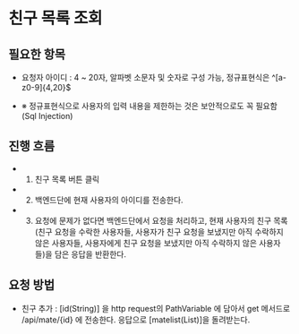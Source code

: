 # 친구 목록 조회

## 필요한 항목
- 요청자 아이디 : 4 ~ 20자, 알파벳 소문자 및 숫자로 구성 가능, 정규표현식은 ^[a-z0-9]{4,20}$

- ※ 정규표현식으로 사용자의 입력 내용을 제한하는 것은 보안적으로도 꼭 필요함(Sql Injection)

## 진행 흐름
- 1. 친구 목록 버튼 클릭
- 2. 백엔드단에 현재 사용자의 아이디를 전송한다.
- 3. 요청에 문제가 없다면 백엔드단에서 요청을 처리하고, 현재 사용자의 친구 목록(친구 요청을 수락한 사용자들, 사용자가 친구 요청을 보냈지만 아직 수락하지 않은 사용자들, 사용자에게 친구 요청을 보냈지만 아직 수락하지 않은 사용자들)을 담은 응답을 반환한다.  

## 요청 방법
- 친구 추가 : [id(String)] 을 http request의 PathVariable 에 담아서 get 메서드로 /api/mate/{id} 에 전송한다. 응답으로 [matelist(List<Mate>)]을 돌려받는다.